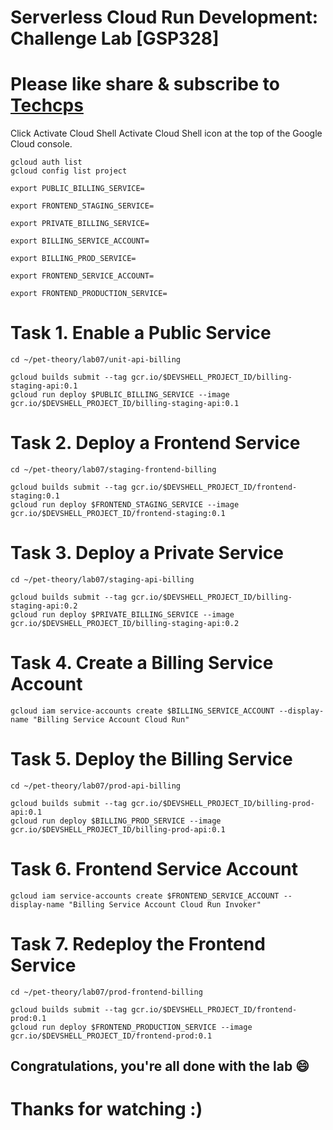 
# Serverless Cloud Run Development: Challenge Lab [GSP328]

# Please like share & subscribe to [Techcps](https://www.youtube.com/@techcps)

Click Activate Cloud Shell Activate Cloud Shell icon at the top of the Google Cloud console.

```
gcloud auth list
gcloud config list project
```
```
export PUBLIC_BILLING_SERVICE=
```
```
export FRONTEND_STAGING_SERVICE=
```
```
export PRIVATE_BILLING_SERVICE=
```
```
export BILLING_SERVICE_ACCOUNT=
```
```
export BILLING_PROD_SERVICE=
```
```
export FRONTEND_SERVICE_ACCOUNT=
```
```
export FRONTEND_PRODUCTION_SERVICE=
```

# Task 1. Enable a Public Service

```
cd ~/pet-theory/lab07/unit-api-billing
```
```
gcloud builds submit --tag gcr.io/$DEVSHELL_PROJECT_ID/billing-staging-api:0.1
gcloud run deploy $PUBLIC_BILLING_SERVICE --image gcr.io/$DEVSHELL_PROJECT_ID/billing-staging-api:0.1
```
# Task 2. Deploy a Frontend Service

```
cd ~/pet-theory/lab07/staging-frontend-billing

gcloud builds submit --tag gcr.io/$DEVSHELL_PROJECT_ID/frontend-staging:0.1
gcloud run deploy $FRONTEND_STAGING_SERVICE --image gcr.io/$DEVSHELL_PROJECT_ID/frontend-staging:0.1
```

# Task 3. Deploy a Private Service

```
cd ~/pet-theory/lab07/staging-api-billing
```

```
gcloud builds submit --tag gcr.io/$DEVSHELL_PROJECT_ID/billing-staging-api:0.2
gcloud run deploy $PRIVATE_BILLING_SERVICE --image gcr.io/$DEVSHELL_PROJECT_ID/billing-staging-api:0.2
```

# Task 4. Create a Billing Service Account

```
gcloud iam service-accounts create $BILLING_SERVICE_ACCOUNT --display-name "Billing Service Account Cloud Run"
```

# Task 5. Deploy the Billing Service

```
cd ~/pet-theory/lab07/prod-api-billing
```
```
gcloud builds submit --tag gcr.io/$DEVSHELL_PROJECT_ID/billing-prod-api:0.1
gcloud run deploy $BILLING_PROD_SERVICE --image gcr.io/$DEVSHELL_PROJECT_ID/billing-prod-api:0.1
```

# Task 6. Frontend Service Account

```
gcloud iam service-accounts create $FRONTEND_SERVICE_ACCOUNT --display-name "Billing Service Account Cloud Run Invoker"
```

# Task 7. Redeploy the Frontend Service

```
cd ~/pet-theory/lab07/prod-frontend-billing
```

```
gcloud builds submit --tag gcr.io/$DEVSHELL_PROJECT_ID/frontend-prod:0.1
gcloud run deploy $FRONTEND_PRODUCTION_SERVICE --image gcr.io/$DEVSHELL_PROJECT_ID/frontend-prod:0.1
```
## Congratulations, you're all done with the lab 😄

# Thanks for watching :)


